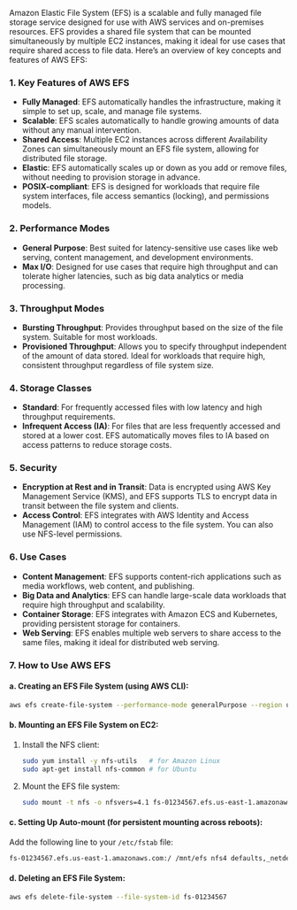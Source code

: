 Amazon Elastic File System (EFS) is a scalable and fully managed file storage service designed for use with AWS services and on-premises resources. EFS provides a shared file system that can be mounted simultaneously by multiple EC2 instances, making it ideal for use cases that require shared access to file data. Here’s an overview of key concepts and features of AWS EFS:

### 1. **Key Features of AWS EFS**
   - **Fully Managed**: EFS automatically handles the infrastructure, making it simple to set up, scale, and manage file systems.
   - **Scalable**: EFS scales automatically to handle growing amounts of data without any manual intervention.
   - **Shared Access**: Multiple EC2 instances across different Availability Zones can simultaneously mount an EFS file system, allowing for distributed file storage.
   - **Elastic**: EFS automatically scales up or down as you add or remove files, without needing to provision storage in advance.
   - **POSIX-compliant**: EFS is designed for workloads that require file system interfaces, file access semantics (locking), and permissions models.

### 2. **Performance Modes**
   - **General Purpose**: Best suited for latency-sensitive use cases like web serving, content management, and development environments.
   - **Max I/O**: Designed for use cases that require high throughput and can tolerate higher latencies, such as big data analytics or media processing.

### 3. **Throughput Modes**
   - **Bursting Throughput**: Provides throughput based on the size of the file system. Suitable for most workloads.
   - **Provisioned Throughput**: Allows you to specify throughput independent of the amount of data stored. Ideal for workloads that require high, consistent throughput regardless of file system size.

### 4. **Storage Classes**
   - **Standard**: For frequently accessed files with low latency and high throughput requirements.
   - **Infrequent Access (IA)**: For files that are less frequently accessed and stored at a lower cost. EFS automatically moves files to IA based on access patterns to reduce storage costs.

### 5. **Security**
   - **Encryption at Rest and in Transit**: Data is encrypted using AWS Key Management Service (KMS), and EFS supports TLS to encrypt data in transit between the file system and clients.
   - **Access Control**: EFS integrates with AWS Identity and Access Management (IAM) to control access to the file system. You can also use NFS-level permissions.

### 6. **Use Cases**
   - **Content Management**: EFS supports content-rich applications such as media workflows, web content, and publishing.
   - **Big Data and Analytics**: EFS can handle large-scale data workloads that require high throughput and scalability.
   - **Container Storage**: EFS integrates with Amazon ECS and Kubernetes, providing persistent storage for containers.
   - **Web Serving**: EFS enables multiple web servers to share access to the same files, making it ideal for distributed web serving.

### 7. **How to Use AWS EFS**

#### a. **Creating an EFS File System** (using AWS CLI):
   ```bash
   aws efs create-file-system --performance-mode generalPurpose --region us-east-1
   ```

#### b. **Mounting an EFS File System on EC2**:
   1. Install the NFS client:
      ```bash
      sudo yum install -y nfs-utils   # for Amazon Linux
      sudo apt-get install nfs-common # for Ubuntu
      ```
   2. Mount the EFS file system:
      ```bash
      sudo mount -t nfs -o nfsvers=4.1 fs-01234567.efs.us-east-1.amazonaws.com:/ /mnt/efs
      ```

#### c. **Setting Up Auto-mount (for persistent mounting across reboots)**:
   Add the following line to your `/etc/fstab` file:
   ```bash
   fs-01234567.efs.us-east-1.amazonaws.com:/ /mnt/efs nfs4 defaults,_netdev 0 0
   ```

#### d. **Deleting an EFS File System**:
   ```bash
   aws efs delete-file-system --file-system-id fs-01234567
   ```
